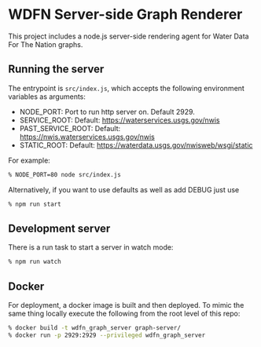 # WDFN Server-side Graph Renderer

This project includes a node.js server-side rendering agent for Water Data For
The Nation graphs.

## Running the server

The entrypoint is `src/index.js`, which accepts the following environment
variables as arguments:

- NODE_PORT: Port to run http server on. Default 2929.
- SERVICE_ROOT: Default: https://waterservices.usgs.gov/nwis
- PAST_SERVICE_ROOT: Default: https://nwis.waterservices.usgs.gov/nwis
- STATIC_ROOT: Default: https://waterdata.usgs.gov/nwisweb/wsgi/static

For example:

```bash
% NODE_PORT=80 node src/index.js
```

Alternatively, if you want to use defaults as well as add DEBUG just use
```bash
% npm run start
```

## Development server

There is a run task to start a server in watch mode:

```bash
% npm run watch
```

## Docker

For deployment, a docker image is built and then deployed. To mimic the same thing locally execute the following
from the root level of this repo:
```bash
% docker build -t wdfn_graph_server graph-server/
% docker run -p 2929:2929 --privileged wdfn_graph_server
```
